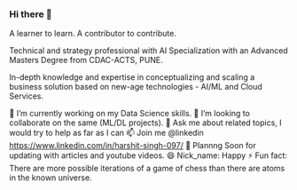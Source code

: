 ### Hi there 👋
A learner to learn. A contributor to contribute.

Technical and strategy professional with AI Specialization with an Advanced Masters Degree from CDAC-ACTS, PUNE.

In-depth knowledge and expertise in conceptualizing and scaling a business solution based on new-age technologies - AI/ML and Cloud Services.


🔭 I’m currently working on my Data Science skills.
👯 I’m looking to collaborate on the same (ML/DL projects).
💬 Ask me about related topics, I would try to help as far as I can 
📫 Join me @linkedin https://www.linkedin.com/in/harshit-singh-097/
🤔 Plannng Soon for updating with articles and youtube videos.
😄 Nick_name: Happy
⚡ Fun fact: There are more possible iterations of a game of chess than there are atoms in the known universe.

